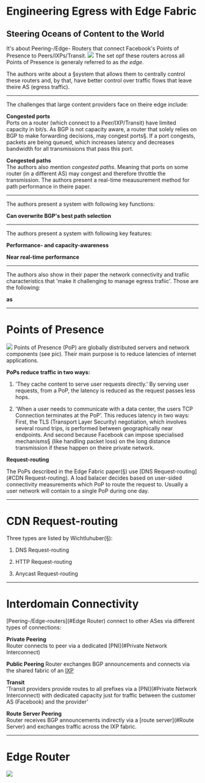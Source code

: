 Engineering Egress with Edge Fabric
===================================
## Steering Oceans of Content to the World

It's about Peering-/Edge- Routers that connect Facebook's Points of Presence to Peers/IXPs/Transit.
![](PoP.png)
The set opf these routers across all Points of Presence is generaly referred to as *the edge*.

The authors write about a §system that allows them to centrally control these routers and, by that, have better control over traffic flows that leave theire AS (egress traffic). 

---

The challenges that large content providers face on theire edge include:

**Congested ports**  
Ports on a router (which connect to a Peer/IXP/Transit) have limited capacity in bit/s. As BGP is not capacity aware, a router that solely relies on BGP to make forwarding decisions, may congest ports§. If a port congests, packets are being queued, which increases latency and decreases bandwidth for all transmissions that pass this port.

**Congested paths**  
The authors also mention *congested paths*. Meaning that ports on some router (in a different AS) may congest and therefore throttle the transmission. The authors present a real-time meausurement method for path performance in theire paper.

---
The authors present a system with following key functions:

**Can overwrite BGP's best path selection**

---

The authors present a system with following key features:

**Performance- and capacity-awareness**


**Near real-time performance**

---

The authors also show in their paper the network connectivity and trafiic characteristics that 'make it challenging to manage egress trafiic'. Those are the following:

**as**

---

Points of Presence
=================
![](PoP.png)
Points of Presence (PoP) are globally distributed servers and network components (see pic). Their main purpose is to reduce latencies of internet applications.

**PoPs reduce traffic in two ways:**

1. 'They cache content to serve user requests directly.' By serving user requests, from a PoP, the latency is reduced as the request passes less hops.

2. 'When a user needs to communicate with a data center, the users TCP Connection terminates at the PoP'. This reduces latency in two ways: First, the TLS (Transport Layer Security) negotiation, which involves several round trips, is performed between geographically near endpoints. And second because Facebook can impose specialised mechanisms§ (like handling packet loss) on the long distance transmission if these happen on theire private network.

**Request-routing**

The PoPs described in the Edge Fabric paper(§) use [DNS Request-routing](#CDN Request-routing). A load balacer decides based on user-sided connectivity measurements which PoP to route the request to. Usually a user network will contain to a single PoP during one day.


---

CDN Request-routing
===================

Three types are listed by Wichtluhuber(§):

1. DNS Request-routing

2. HTTP Request-routing

3. Anycast Request-routing

---

Interdomain Connectivity
========================

[Peering-/Edge-routers](#Edge Router) connect to other ASes via different types of connections:

**Private Peering**  
Router connects to peer via a dedicated [PNI](#Private Network Interconnect)

**Public Peering**
Router exchanges BGP announcements and connects via the shared fabric of an [IXP](#IXP)

**Transit**  
'Transit providers provide routes to all prefixes via a [PNI](#Private Network Interconnect) with dedicated capacity just for traffic between the customer AS (Facebook) and the provider'

**Route Server Peering**  
Router receives BGP announcements indirectly via a [route server](#Route Server) and exchanges traffic across the IXP fabric. 

---

Edge Router
===========
![](EdgeRouter.png)

